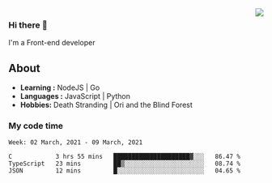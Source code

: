 <img align='right' src="https://github-readme-stats.vercel.app/api?username=strugglebak&show_icons=true">

### Hi there 👋

I'm a Front-end developer

## About

-  **Learning :** NodeJS | Go
-  **Languages :** JavaScript | Python
-  **Hobbies:** Death Stranding | Ori and the Blind Forest

### My code time

<!--START_SECTION:waka-->
```text
Week: 02 March, 2021 - 09 March, 2021

C            3 hrs 55 mins   █████████████████████▓░░░   86.47 % 
TypeScript   23 mins         ██▒░░░░░░░░░░░░░░░░░░░░░░   08.74 % 
JSON         12 mins         █░░░░░░░░░░░░░░░░░░░░░░░░   04.65 % 
```
<!--END_SECTION:waka-->
